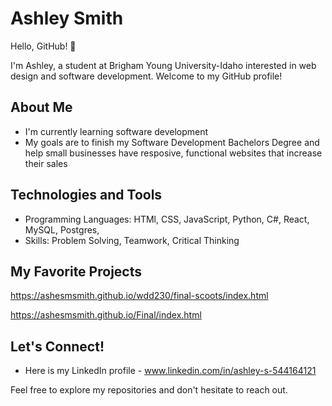 # Ashley Smith

Hello, GitHub! 👋

I'm Ashley, a student at Brigham Young University-Idaho interested in web design and software development. Welcome to my GitHub profile!

## About Me

- I'm currently learning software development
- My goals are to finish my Software Development Bachelors Degree and help small businesses have resposive, functional websites that increase their sales

## Technologies and Tools

- Programming Languages: HTMl, CSS, JavaScript, Python, C#, React, MySQL, Postgres, 
- Skills: Problem Solving, Teamwork, Critical Thinking

## My Favorite Projects
https://ashesmsmith.github.io/wdd230/final-scoots/index.html

https://ashesmsmith.github.io/Final/index.html

## Let's Connect!

- Here is my LinkedIn profile - www.linkedin.com/in/ashley-s-544164121

Feel free to explore my repositories and don't hesitate to reach out.

<!--
**ashesmsmith/ashesmsmith** is a ✨ _special_ ✨ repository because its `README.md` (this file) appears on your GitHub profile.

Here are some ideas to get you started:

- 🔭 I’m currently working on ...
- 🌱 I’m currently learning ...
- 👯 I’m looking to collaborate on ...
- 🤔 I’m looking for help with ...
- 💬 Ask me about ...
- 📫 How to reach me: ...
- 😄 Pronouns: ...
- ⚡ Fun fact: ...
-->
